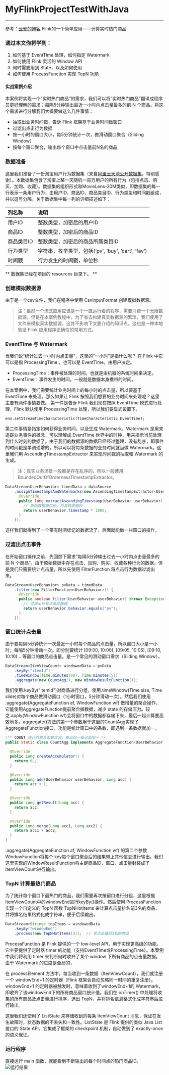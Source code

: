 # MyFlinkProjectTestWithJava
----
参考：[云邪的博客](http://wuchong.me/blog/2018/11/07/use-flink-calculate-hot-items/)
Flink的一个简单应用——计算实时热门商品
### 通过本文你将学到：
   1. 如何基于 EventTime 处理，如何指定 Watermark
   2. 如何使用 Flink 灵活的 Window API
   3. 何时需要用到 State，以及如何使用
   4. 如何使用 ProcessFunction 实现 TopN 功能
   
#### 实战案例介绍
本案例将实现一个“实时热门商品”的需求，我们可以将“实时热门商品”翻译成程序员更好理解的需求：每隔5分钟输出最近一小时内点击量最多的前 N 个商品。将这个需求进行分解我们大概要做这么几件事情：
   * 抽取出业务时间戳，告诉 Flink 框架基于业务时间做窗口
   * 过滤出点击行为数据
   * 按一小时的窗口大小，每5分钟统计一次，做滑动窗口聚合（Sliding Window）
   * 按每个窗口聚合，输出每个窗口中点击量前N名的商品
### 数据准备
这里我们准备了一份淘宝用户行为数据集（来自[阿里云天池公开数据集](https://tianchi.aliyun.com/dataset/)，特别感谢）。本数据集包含了淘宝上某一天随机一百万用户的所有行为（包括点击、购买、加购、收藏）。数据集的组织形式和MovieLens-20M类似，即数据集的每一行表示一条用户行为，由用户ID、商品ID、商品类目ID、行为类型和时间戳组成，并以逗号分隔。关于数据集中每一列的详细描述如下：

列名称|说明
:--|:--
用户ID|整数类型，加密后的用户ID
商品ID|整数类型，加密后的商品ID
商品类目ID|整数类型，加密后的商品所属类目ID
行为类型|字符串，枚举类型，包括(‘pv’, ‘buy’, ‘cart’, ‘fav’)
时间戳|行为发生的时间戳，单位秒
** 数据集已经在项目的 resources 目录下。 **
### 创建模拟数据源
由于是一个csv文件，我们在程序中使用 CsvInputFormat 创建模拟数据源。
> 注：虽然一个流式应用应该是一个一直运行着的程序，需要消费一个无限数据源。但是在本案例教程中，为了省去构建真实数据源的繁琐，我们使用了文件来模拟真实数据源，这并不影响下文要介绍的知识点。这也是一种本地验证 Flink 应用程序正确性的常用方式。

### EventTime 与 Watermark
当我们说“统计过去一小时内点击量”，这里的“一小时”是指什么呢？ 在 Flink 中它可以是指 ProcessingTime ，也可以是 EventTime，由用户决定。
   * ProcessingTime：事件被处理的时间。也就是由机器的系统时间来决定。
   * EventTime：事件发生的时间。一般就是数据本身携带的时间。
   
在本案例中，我们需要统计业务时间上的每小时的点击量，所以要基于 EventTime 来处理。那么如果让 Flink 按照我们想要的业务时间来处理呢？这里主要有两件事情要做。
第一件是告诉 Flink 我们现在按照 EventTime 模式进行处理，Flink 默认使用 ProcessingTime 处理，所以我们要显式设置下。

` env.setStreamTimeCharacteristic(TimeCharacteristic.EventTime); `

第二件事情是指定如何获得业务时间，以及生成 Watermark。Watermark 是用来追踪业务事件的概念，可以理解成 EventTime 世界中的时钟，用来指示当前处理到什么时刻的数据了。由于我们的数据源的数据已经经过整理，没有乱序，即事件的时间戳是单调递增的，所以可以将每条数据的业务时间就当做 Watermark。这里我们用  AscendingTimestampExtractor 来实现时间戳的抽取和 Watermark 的生成。
> 注：真实业务场景一般都是存在乱序的，所以一般使用 BoundedOutOfOrdernessTimestampExtractor。
``` java
DataStream<UserBehavior> timedData = dataSource
    .assignTimestampsAndWatermarks(new AscendingTimestampExtractor<UserBehavior>() {
      @Override
      public long extractAscendingTimestamp(UserBehavior userBehavior) {
        // 原始数据单位秒，将其转成毫秒
        return userBehavior.timestamp * 1000;
      }
    });
 ```
这样我们就得到了一个带有时间标记的数据流了，后面就能做一些窗口的操作。
### 过滤出点击事件
在开始窗口操作之前，先回顾下需求“每隔5分钟输出过去一小时内点击量最多的前 N 个商品”。由于原始数据中存在点击、加购、购买、收藏各种行为的数据，但是我们只需要统计点击量，所以先使用 FilterFunction 将点击行为数据过滤出来。
```java
DataStream<UserBehavior> pvData = timedData
    .filter(new FilterFunction<UserBehavior>() {
      @Override
      public boolean filter(UserBehavior userBehavior) throws Exception {
        // 过滤出只有点击的数据
        return userBehavior.behavior.equals("pv");
      }
    });
 ```
 ### 窗口统计点击量
由于要每隔5分钟统计一次最近一小时每个商品的点击量，所以窗口大小是一小时，每隔5分钟滑动一次。即分别要统计 \[09:00, 10:00), \[09:05, 10:05), \[09:10, 10:10)… 等窗口的商品点击量。是一个常见的滑动窗口需求（Sliding Window）。
```java
DataStream<ItemViewCount> windowedData = pvData
    .keyBy("itemId")
    .timeWindow(Time.minutes(60), Time.minutes(5))
    .aggregate(new CountAgg(), new WindowResultFunction());
```
我们使用.keyBy("itemId")对商品进行分组，使用.timeWindow(Time size, Time slide)对每个商品做滑动窗口（1小时窗口，5分钟滑动一次）。然后我们使用 .aggregate(AggregateFunction af, WindowFunction wf) 做增量的聚合操作，它能使用AggregateFunction提前聚合掉数据，减少 state 的存储压力。较之.apply(WindowFunction wf)会将窗口中的数据都存储下来，最后一起计算要高效地多。aggregate()方法的第一个参数用于这里的CountAgg实现了AggregateFunction接口，功能是统计窗口中的条数，即遇到一条数据就加一。
```java
/** COUNT 统计的聚合函数实现，每出现一条记录加一 */
public static class CountAgg implements AggregateFunction<UserBehavior, Long, Long> {

  @Override
  public Long createAccumulator() {
    return 0L;
  }

  @Override
  public Long add(UserBehavior userBehavior, Long acc) {
    return acc + 1;
  }

  @Override
  public Long getResult(Long acc) {
    return acc;
  }

  @Override
  public Long merge(Long acc1, Long acc2) {
    return acc1 + acc2;
  }
}
```
.aggregate(AggregateFunction af, WindowFunction wf) 的第二个参数WindowFunction将每个 key每个窗口聚合后的结果带上其他信息进行输出。我们这里实现的WindowResultFunction将主键商品ID，窗口，点击量封装成了ItemViewCount进行输出。
### TopN 计算最热门商品
为了统计每个窗口下最热门的商品，我们需要再次按窗口进行分组，这里根据ItemViewCount中的windowEnd进行keyBy()操作。然后使用 ProcessFunction 实现一个自定义的 TopN 函数 TopNHotItems 来计算点击量排名前3名的商品，并将排名结果格式化成字符串，便于后续输出。
```java
DataStream<String> topItems = windowedData
    .keyBy("windowEnd")
    .process(new TopNHotItems(3));  // 求点击量前3名的商品
 ```
 ProcessFunction 是 Flink 提供的一个 low-level API，用于实现更高级的功能。它主要提供了定时器 timer 的功能（支持EventTime或ProcessingTime）。本案例中我们将利用 timer 来判断何时收齐了某个 window 下所有商品的点击量数据。由于 Watermark 的进度是全局的，

在 processElement 方法中，每当收到一条数据（ItemViewCount），我们就注册一个 windowEnd+1 的定时器（Flink 框架会自动忽略同一时间的重复注册）。windowEnd+1 的定时器被触发时，意味着收到了windowEnd+1的 Watermark，即收齐了该windowEnd下的所有商品窗口统计值。我们在 onTimer() 中处理将收集的所有商品及点击量进行排序，选出 TopN，并将排名信息格式化成字符串后进行输出。

这里我们还使用了 ListState<ItemViewCount> 来存储收到的每条 ItemViewCount 消息，保证在发生故障时，状态数据的不丢失和一致性。ListState 是 Flink 提供的类似 Java List 接口的 State API，它集成了框架的 checkpoint 机制，自动做到了 exactly-once 的语义保证。
   
### 运行程序
直接运行 main 函数，就能看到不断输出的每个时间点的热门商品ID。
![运行结果](https://img.alicdn.com/tfs/TB1o_fIn3TqK1RjSZPhXXXfOFXa-1534-1270.png)
